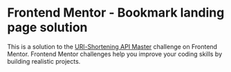 # Frontend Mentor - Bookmark landing page solution

This is a solution to the [URl-Shortening API Master](https://www.frontendmentor.io/challenges/url-shortening-api-landing-page-2ce3ob-G) challenge on Frontend Mentor. Frontend Mentor challenges help you improve your coding skills by building realistic projects.
